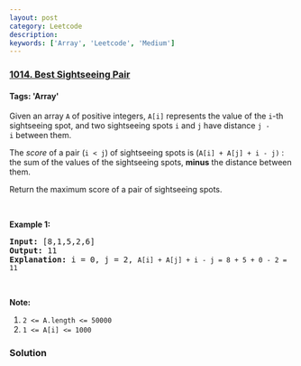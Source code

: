 ```yaml
---
layout: post
category: Leetcode
description: 
keywords: ['Array', 'Leetcode', 'Medium']
---
```

### [1014. Best Sightseeing Pair](https://leetcode.com/problems/best-sightseeing-pair)

#### Tags: 'Array'

<div class="content__u3I1 question-content__JfgR"><div><p>Given an array <code>A</code> of positive integers, <code>A[i]</code> represents the value of the <code>i</code>-th sightseeing spot, and two sightseeing spots <code>i</code> and <code>j</code> have distance <code>j - i</code> between them.</p>
<p>The <em>score</em> of a pair (<code>i &lt; j</code>) of sightseeing spots is (<code>A[i] + A[j] + i - j)</code> : the sum of the values of the sightseeing spots, <strong>minus</strong> the distance between them.</p>
<p>Return the maximum score of a pair of sightseeing spots.</p>
<p> </p>
<p><strong>Example 1:</strong></p>
<pre><strong>Input: </strong><span id="example-input-1-1">[8,1,5,2,6]</span>
<strong>Output: </strong><span id="example-output-1">11
<strong>Explanation:</strong> i = 0, j = 2, </span><code>A[i] + A[j] + i - j = 8 + 5 + 0 - 2 = 11</code>
</pre>
<p> </p>
<p><strong>Note:</strong></p>
<ol>
<li><code>2 &lt;= A.length &lt;= 50000</code></li>
<li><code>1 &lt;= A[i] &lt;= 1000</code></li>
</ol></div></div>

### Solution
